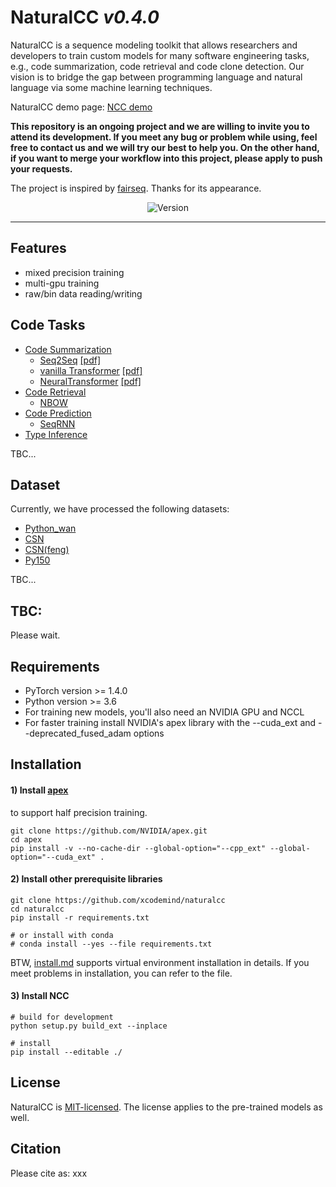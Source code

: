 # NaturalCC *v0.4.0*
NaturalCC is a sequence modeling toolkit that allows researchers and developers to train custom models for many software engineering tasks, e.g., code summarization, code retrieval and code clone detection. 
Our vision is to bridge the gap between programming language and natural language via some machine learning techniques.

NaturalCC demo page: [NCC demo](http://13.211.97.201:3000/)

**This repository is an ongoing project and we are willing to invite you to attend its development.
If you meet any bug or problem while using, feel free to contact us and we will try our best to help you.
On the other hand, if you want to merge your workflow into this project, please apply to push your requests.**

The project is inspired by [fairseq](https://github.com/pytorch/fairseq). Thanks for its appearance.

<p align="center">
    <img src="https://img.shields.io/badge/version-0.4.0-green" alt="Version">
</p>
<hr>


## Features
- mixed precision training
- multi-gpu training
- raw/bin data reading/writing

## Code Tasks
- [Code Summarization](run/summarization)
    - [Seq2Seq](run/summarization/seq2seq/README.md) [\[pdf\]](https://arxiv.org/pdf/1409.3215.pdf)
    - [vanilla Transformer](run/summarization//README.md) [\[pdf\]](https://arxiv.org/pdf/1706.03762.pdf)
    - [NeuralTransformer](run/summarization/neural_transformer/README.md) [\[pdf\]](https://arxiv.org/pdf/2005.00653.pdf)
- [Code Retrieval](run/retrieval)
    - [NBOW](run/retrieval/nbow/README.md)
- [Code Prediction](run/completion)
    - [SeqRNN](run/completion/seqrnn/README.md)
- [Type Inference](run/type_prediction)

TBC...

## Dataset
Currently, we have processed the following datasets:

- [Python_wan](dataset/python_wan/README.md)
- [CSN](dataset/csn/README.md)
- [CSN(feng)](dataset/csn_feng/README.md)
- [Py150](dataset/py150/README.md)

TBC...

## TBC:
Please wait.




## Requirements 
- PyTorch version >= 1.4.0
- Python version >= 3.6
- For training new models, you'll also need an NVIDIA GPU and NCCL
- For faster training install NVIDIA's apex library with the --cuda_ext and --deprecated_fused_adam options

## Installation
#### 1) Install [apex](https://github.com/NVIDIA/apex)
 to support half precision training.

```shell script
git clone https://github.com/NVIDIA/apex.git
cd apex
pip install -v --no-cache-dir --global-option="--cpp_ext" --global-option="--cuda_ext" .
```

#### 2) Install other prerequisite libraries
```shell script
git clone https://github.com/xcodemind/naturalcc
cd naturalcc
pip install -r requirements.txt

# or install with conda 
# conda install --yes --file requirements.txt
```
BTW, [install.md](install.md) supports virtual environment installation in details. 
If you meet problems in installation, you can refer to the file. 


#### 3) Install NCC
```shell script
# build for development 
python setup.py build_ext --inplace

# install 
pip install --editable ./
```


## License
NaturalCC is [MIT-licensed](https://github.com/CGCL-codes/naturalcc/blob/master/LICENSE.txt). The license applies to the pre-trained models as well.

## Citation
Please cite as:
xxx
